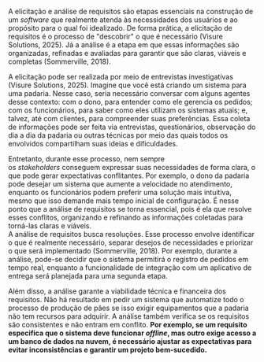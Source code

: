 
A elicitação e análise de requisitos são etapas essenciais na construção de um _software_ que realmente atenda às necessidades dos usuários e ao propósito para o qual foi idealizado. De forma prática, a elicitação de requisitos é o processo de "descobrir" o que é necessário (Visure Solutions, 2025). Já a análise é a etapa em que essas informações são organizadas, refinadas e avaliadas para garantir que são claras, viáveis e completas (Sommerville, 2018).  
  
A elicitação pode ser realizada por meio de entrevistas investigativas (Visure Solutions, 2025). Imagine que você está criando um sistema para uma padaria. Nesse caso, seria necessário conversar com alguns agentes desse contexto: com o dono, para entender como ele gerencia os pedidos; com os funcionários, para saber como eles utilizam os sistemas atuais; e, talvez, até com clientes, para compreender suas preferências. Essa coleta de informações pode ser feita via entrevistas, questionários, observação do dia a dia da padaria ou outras técnicas por meio das quais todos os envolvidos compartilham suas ideias e dificuldades.

Entretanto, durante esse processo, nem sempre os _stakeholders_ conseguem expressar suas necessidades de forma clara, o que pode gerar expectativas conflitantes. Por exemplo, o dono da padaria pode desejar um sistema que aumente a velocidade no atendimento, enquanto os funcionários podem preferir uma solução mais intuitiva, mesmo que isso demande mais tempo inicial de configuração. É nesse ponto que a análise de requisitos se torna essencial, pois é ela que resolve esses conflitos, organizando e refinando as informações coletadas para torná-las claras e viáveis.   
A análise de requisitos busca resoluções. Esse processo envolve identificar o que é realmente necessário, separar desejos de necessidades e priorizar o que será implementado (Sommerville, 2018). Por exemplo, durante a análise, pode-se decidir que o sistema permitirá o registro de pedidos em tempo real, enquanto a funcionalidade de integração com um aplicativo de entrega será planejada para uma segunda etapa.

Além disso, a análise garante a viabilidade técnica e financeira dos requisitos. Não há resultado em pedir um sistema que automatize todo o processo de produção de pães se isso exigir equipamentos que a padaria não tem recursos para adquirir. A análise também verifica se os requisitos são consistentes e não entram em conflito. **Por exemplo, se um requisito especifica que o sistema deve funcionar _offline_, mas outro exige acesso a um banco de dados na nuvem, é necessário ajustar as expectativas para evitar inconsistências e garantir um projeto bem-sucedido.**